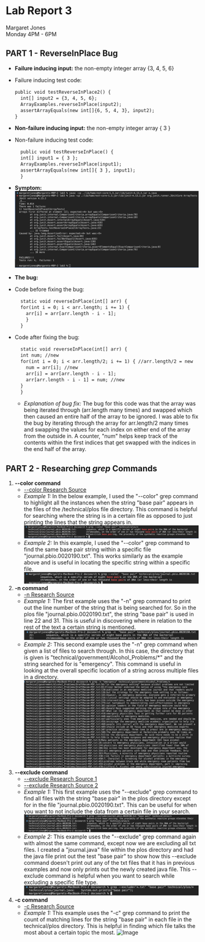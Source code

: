# **Lab Report 3** <br />
Margaret Jones <br />
Monday 4PM - 6PM <br />

## **PART 1 - ReverseInPlace Bug**
* **Failure inducing input:** the non-empty integer array {3, 4, 5, 6}
* Failure inducing test code:
  ```  @Test
  public void testReverseInPlace2() {
    int[] input2 = {3, 4, 5, 6};
    ArrayExamples.reverseInPlace(input2);
    assertArrayEquals(new int[]{6, 5, 4, 3}, input2);
  }
  ```
* **Non-failure inducing input:** the non-empty integer array { 3 }
* Non-failure inducing test code:
  ``` 	@Test 
	public void testReverseInPlace() {
    int[] input1 = { 3 };
    ArrayExamples.reverseInPlace(input1);
    assertArrayEquals(new int[]{ 3 }, input1);
	}
  ```
* **Symptom:**
![Image](symptom_labreport3.png)

* **The bug:**
* Code before fixing the bug:
  ```
    static void reverseInPlace(int[] arr) {
    for(int i = 0; i < arr.length; i += 1) { 
      arr[i] = arr[arr.length - i - 1];
      }
    }
  ```
* Code after fixing the bug:
  ```
    static void reverseInPlace(int[] arr) {
    int num; //new
    for(int i = 0; i < arr.length/2; i += 1) { //arr.length/2 = new
      num = arr[i]; //new
      arr[i] = arr[arr.length - i - 1];
      arr[arr.length - i - 1] = num; //new
    }
    }
  ```
  * *Explanation of bug fix:* The bug for this code was that the array was being iterated through (arr.length many times) and swapped which then caused an entire half of the array to be ignored. I was able to fix the bug by iterating through the array for arr.length/2 many times and swapping the values for each index on either end of the array from the outside in. A counter, "num" helps keep track of the contents within the first indices that get swapped with the indices in the end half of the array. 
  

## **PART 2 - Researching *grep* Commands**
1. **--color command**
   * [--color Research Source](https://www.digitalocean.com/community/tutorials/grep-command-in-linux-unix)
   * *Example 1:* In the below example, I used the "--color" grep command to highlight all the instances when the string "base pair" appears in the files of the /technical/plos file directory. This command is helpful for searching where the string is in a certain file as opposed to just printing the lines that the string appears in. ![Image](--color_ex1.png)
   * *Example 2:* In this example, I used the "--color" grep command to find the same base pair string within a specific file "journal.pbio.0020190.txt". This works similarly as the example above and is useful in locating the specific string within a specific file. ![Image](--color_ex2.png)
2. **-n command**
   *  [-n Research Source](https://man7.org/linux/man-pages/man1/grep.1.html)
   *  *Example 1:* The first example uses the "-n" grep command to print out the line number of the string that is being searched for. So in the plos file "journal.pbio.0020190.txt", the string "base pair" is used in line 22 and 31. This is useful in discovering where in relation to the rest of the text a certain string is mentioned. ![Image](-n_ex1.png)
   *  *Example 2:* This second example uses the "-n" grep command when given a list of files to search through. In this case, the directory that is given is "technical/government/Alcohol_Problems/*" and the string searched for is "emergency". This command is useful in looking at the overall specific location of a string across multiple files in a directory. ![Image](-n_ex2.png)
3. **--exclude command**
   * [--exclude Research Source 1](https://man7.org/linux/man-pages/man1/grep.1.html)
   * [--exclude Research Source 2](https://ioflood.com/blog/grep-exclude-how-to-use-v-to-exclude-words-patterns-or-files-in-grep/)
   * *Example 1:* This first example uses the "--exclude" grep command to find all files with the string "base pair" in the plos directory except for in the file "journal.pbio.0020190.txt". This can be useful for when you want to not include the data from a certain file in your search. ![Image](-exclude_ex.png)
   * *Example 2:* This example uses the "--exclude" grep command again with almost the same command, except now we are excluding all txt files. I created a "journal.java" file within the plos directory and had the java file print out the test "base pair" to show how this --exclude command doesn't print out any of the txt files that it has in previous examples and now only prints out the newly created java file. This --exclude command is helpful when you want to search while excluding a specific file type. ![Image](-exclude_ex2.png)
4. **-c command**
   * [-c Research Source](https://man7.org/linux/man-pages/man1/grep.1.html)
   * *Example 1:* This example uses the "-c" grep command to print the count of matching lines for the string "base pair" in each file in the technical/plos directory. This is helpful in finding which file talks the most about a certain topic the most. ![Image]()

